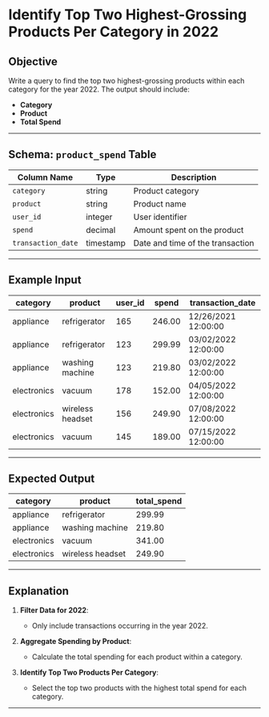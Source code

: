 # Identify Top Two Highest-Grossing Products Per Category in 2022

## **Objective**
Write a query to find the top two highest-grossing products within each category for the year 2022. The output should include:
- **Category**
- **Product**
- **Total Spend**

---

## **Schema: `product_spend` Table**

| Column Name       | Type     | Description                                      |
|--------------------|----------|--------------------------------------------------|
| `category`         | string   | Product category                                 |
| `product`          | string   | Product name                                    |
| `user_id`          | integer  | User identifier                                 |
| `spend`            | decimal  | Amount spent on the product                     |
| `transaction_date` | timestamp| Date and time of the transaction                |

---

## **Example Input**

| category     | product           | user_id | spend   | transaction_date       |
|--------------|-------------------|---------|---------|------------------------|
| appliance    | refrigerator      | 165     | 246.00  | 12/26/2021 12:00:00   |
| appliance    | refrigerator      | 123     | 299.99  | 03/02/2022 12:00:00   |
| appliance    | washing machine   | 123     | 219.80  | 03/02/2022 12:00:00   |
| electronics  | vacuum            | 178     | 152.00  | 04/05/2022 12:00:00   |
| electronics  | wireless headset  | 156     | 249.90  | 07/08/2022 12:00:00   |
| electronics  | vacuum            | 145     | 189.00  | 07/15/2022 12:00:00   |

---

## **Expected Output**

| category     | product           | total_spend |
|--------------|-------------------|-------------|
| appliance    | refrigerator      | 299.99      |
| appliance    | washing machine   | 219.80      |
| electronics  | vacuum            | 341.00      |
| electronics  | wireless headset  | 249.90      |

---

## **Explanation**
1. **Filter Data for 2022**:
   - Only include transactions occurring in the year 2022.

2. **Aggregate Spending by Product**:
   - Calculate the total spending for each product within a category.

3. **Identify Top Two Products Per Category**:
   - Select the top two products with the highest total spend for each category.

---
